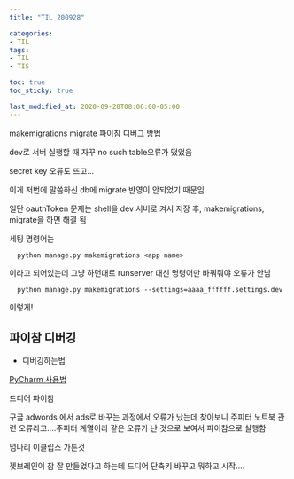 ```yaml
---
title: "TIL 200928"

categories:
- TIL
tags:
- TIL
- TIS

toc: true
toc_sticky: true

last_modified_at: 2020-09-28T08:06:00-05:00
---
```

makemigrations migrate 파이참 디버그 방법

dev로 서버 실행할 때 자꾸 no such table오류가 떴었음

secret key 오류도 뜨고...
 
이게 저번에 말씀하신 db에 migrate 반영이 안되었기 때문임

일단 oauthToken 문제는 shell을 dev 서버로 켜서 저장 후, makemigrations, migrate을 하면 해결 됨

세팅 명령어는 

      python manage.py makemigrations <app name>
      
이라고 되어있는데 그냥 하던대로 runserver 대신 명령어만 바꿔줘야 오류가 안남

      python manage.py makemigrations --settings=aaaa_ffffff.settings.dev
      
이렇게!

## 파이참 디버깅

* 디버깅하는법

[PyCharm 사용법](https://greeksharifa.github.io/references/2019/02/07/PyCharm-usage/#todo-%EC%B0%BDalt--6)

드디어 파이참

구글 adwords 에서 ads로 바꾸는 과정에서 오류가 났는데 찾아보니 주피터 노트북 관련 오류라고....주피터 계열이라 같은 오류가 난 것으로 보여서 파이참으로 실행함

넘나리 이클립스 가튼것

젯브레인이 참 잘 만들었다고 하는데 드디어 단축키 바꾸고 뭐하고 시작....
